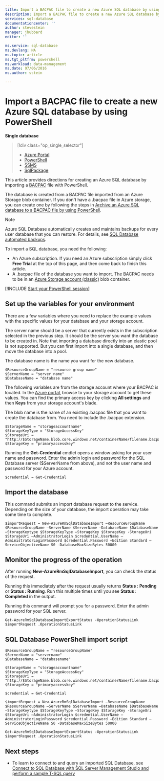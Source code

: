 ```yaml
---
title: Import a BACPAC file to create a new Azure SQL database by using PowerShell | Microsoft Azure
description: Import a BACPAC file to create a new Azure SQL database by using PowerShell
services: sql-database
documentationcenter: ''
author: stevestein
manager: jhubbard
editor: ''

ms.service: sql-database
ms.devlang: NA
ms.topic: article
ms.tgt_pltfrm: powershell
ms.workload: data-management
ms.date: 07/06/2016
ms.author: sstein

---
```

# Import a BACPAC file to create a new Azure SQL database by using PowerShell
**Single database**

> [!div class="op_single_selector"]
> * [Azure Portal](sql-database-import.md)
> * [PowerShell](sql-database-import-powershell.md)
> * [SSMS](sql-database-cloud-migrate-compatible-import-bacpac-ssms.md)
> * [SqlPackage](sql-database-cloud-migrate-compatible-import-bacpac-sqlpackage.md)
> 
> 

This article provides directions for creating an Azure SQL database by importing a [BACPAC](https://msdn.microsoft.com/library/ee210546.aspx#Anchor_4) file with PowerShell.

The database is created from a BACPAC file imported from an Azure Storage blob container. If you don't have a .bacpac file in Azure storage, you can create one by following the steps in [Archive an Azure SQL database to a BACPAC file by using PowerShell](sql-database-export-powershell.md).

> [!NOTE]
> Azure SQL Database automatically creates and maintains backups for every user database that you can restore. For details, see [SQL Database automated backups](sql-database-automated-backups.md).
> 
> 

To import a SQL database, you need the following:

* An Azure subscription. If you need an Azure subscription simply click **Free Trial** at the top of this page, and then come back to finish this article.
* A .bacpac file of the database you want to import. The BACPAC needs to be in an [Azure Storage account (classic)](../storage/storage-create-storage-account.md) blob container.

[!INCLUDE [Start your PowerShell session](../../includes/sql-database-powershell.md)]

## Set up the variables for your environment
There are a few variables where you need to replace the example values with the specific values for your database and your storage account.

The server name should be a server that currently exists in the subscription selected in the previous step. It should be the server you want the database to be created in. Note that importing a database directly into an elastic pool is not supported. But you can first import into a single database, and then move the database into a pool.

The database name is the name you want for the new database.

    $ResourceGroupName = "resource group name"
    $ServerName = "server name"
    $DatabaseName = "database name"


The following variables are from the storage account where your BACPAC is located. In the [Azure portal](https://portal.azure.com), browse to your storage account to get these values. You can find the primary access key by clicking **All settings** and then **Keys** from your storage account's blade.

The blob name is the name of an existing .bacpac file that you want to create the database from. You need to include the .bacpac extension.

    $StorageName = "storageaccountname"
    $StorageKeyType = "StorageAccessKey"
    $StorageUri = "http://$StorageName.blob.core.windows.net/containerName/filename.bacpac"
    $StorageKey = "primaryaccesskey"


Running the **Get-Credential** cmdlet opens a window asking for your user name and password. Enter the admin login and password for the SQL Database server ($ServerName from above), and not the user name and password for your Azure account.

    $credential = Get-Credential


## Import the database
This command submits an import database request to the service. Depending on the size of your database, the import operation may take some time to complete.

    $importRequest = New-AzureRmSqlDatabaseImport –ResourceGroupName $ResourceGroupName –ServerName $ServerName –DatabaseName $DatabaseName –StorageKeytype $StorageKeyType –StorageKey $StorageKey -StorageUri $StorageUri –AdministratorLogin $credential.UserName –AdministratorLoginPassword $credential.Password –Edition Standard –ServiceObjectiveName S0 -DatabaseMaxSizeBytes 50000


## Monitor the progress of the operation
After running **New-AzureRmSqlDatabaseImport**, you can check the status of the request.

Running this immediately after the request usually returns **Status : Pending** or **Status : Running**. Run this multiple times until you see **Status : Completed** in the output.

Running this command will prompt you for a password. Enter the admin password for your SQL server.

    Get-AzureRmSqlDatabaseImportExportStatus -OperationStatusLink $importRequest .OperationStatusLink



## SQL Database PowerShell import script
    $ResourceGroupName = "resourceGroupName"
    $ServerName = "servername"
    $DatabaseName = "databasename"

    $StorageName = "storageaccountname"
    $StorageKeyType = "StorageAccessKey"
    $StorageUri = "http://$StorageName.blob.core.windows.net/containerName/filename.bacpac"
    $StorageKey = "primaryaccesskey"

    $credential = Get-Credential

    $importRequest = New-AzureRmSqlDatabaseImport –ResourceGroupName $ResourceGroupName –ServerName $ServerName –DatabaseName $DatabaseName –StorageKeytype $StorageKeyType –StorageKey $StorageKey -StorageUri $StorageUri –AdministratorLogin $credential.UserName –AdministratorLoginPassword $credential.Password –Edition Standard –ServiceObjectiveName S0 -DatabaseMaxSizeBytes 50000

    Get-AzureRmSqlDatabaseImportExportStatus -OperationStatusLink $importRequest .OperationStatusLink



## Next steps
* To learn to connect to and query an imported SQL Database, see [Connect to SQL Database with SQL Server Management Studio and perform a sample T-SQL query](sql-database-connect-query-ssms.md)

